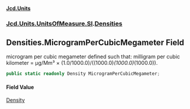 #### [Jcd.Units](index.md 'index')
### [Jcd.Units.UnitsOfMeasure.SI](Jcd.Units.UnitsOfMeasure.SI.md 'Jcd.Units.UnitsOfMeasure.SI').[Densities](Densities.md 'Jcd.Units.UnitsOfMeasure.SI.Densities')

## Densities.MicrogramPerCubicMegameter Field

microgram per cubic megameter defined such that: milligram per cubic kilometer = μg/Mm³ × (1.0/1000.0)/((1000.0)*(1000.0)*(1000.0)).

```csharp
public static readonly Density MicrogramPerCubicMegameter;
```

#### Field Value
[Density](Density.md 'Jcd.Units.UnitTypes.Density')